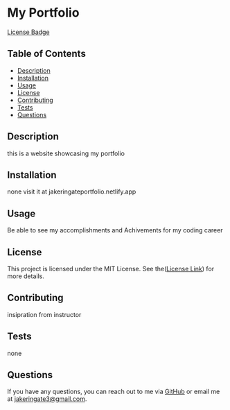 # My Portfolio

[License Badge](https://img.shields.io/badge/license-MIT-blue.svg)

## Table of Contents
- [Description](#description)
- [Installation](#installation)
- [Usage](#usage)
- [License](#license)
- [Contributing](#contributing)
- [Tests](#tests)
- [Questions](#questions)

## Description
this is a website showcasing my portfolio

## Installation
none visit it at jakeringateportfolio.netlify.app

## Usage
Be able to see my accomplishments and Achivements for my coding career

## License
  This project is licensed under the MIT License. See the([License Link](https://opensource.org/licenses/MIT)) for more details.

## Contributing
insipration from instructor

## Tests
none

## Questions
If you have any questions, you can reach out to me via [GitHub](https://github.com/JAKES-CLOUD-SPACE) or email me at jakeringate3@gmail.com.